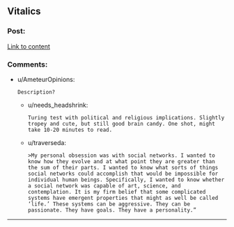 ## Vitalics

### Post:

[Link to content](http://miraclejones.blogspot.com/2011/10/vitalics-at-least-catholics-were.html)

### Comments:

- u/AmeteurOpinions:
  ```
  Description?
  ```

  - u/needs_headshrink:
    ```
    Turing test with political and religious implications. Slightly tropey and cute, but still good brain candy. One shot, might take 10-20 minutes to read.
    ```

  - u/traverseda:
    ```
    >My personal obsession was with social networks. I wanted to know how they evolve and at what point they are greater than the sum of their parts. I wanted to know what sorts of things social networks could accomplish that would be impossible for individual human beings. Specifically, I wanted to know whether a social network was capable of art, science, and contemplation. It is my firm belief that some complicated systems have emergent properties that might as well be called ‘life.’ These systems can be aggressive. They can be passionate. They have goals. They have a personality.”
    ```

---

